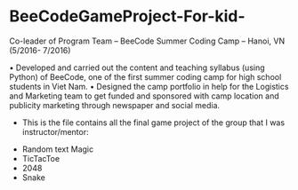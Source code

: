 # BeeCodeGameProject-For-kid-
Co-leader of Program Team – BeeCode Summer Coding Camp – Hanoi, VN 	(5/2016- 7/2016)

•     Developed and carried out the content and teaching syllabus (using Python) of BeeCode, one of the first summer coding camp for high school students in Viet Nam.
•     Designed the camp portfolio in help for the Logistics and Marketing team to get funded and sponsored with camp location and publicity marketing through newspaper and social media.
- This is the file contains all the final game project of the group that I was instructor/mentor:
+ Random text Magic
+ TicTacToe
+ 2048
+ Snake

